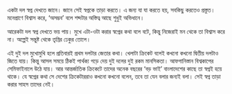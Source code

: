 একটা দল স্বপ্ন দেখতে জানে। জানে সেই স্বপ্নকে তাড়া করতে। এ জন্য যা যা করতে হয়, সবকিছু করতেও প্রস্তুত। মনেপ্রাণে বিশ্বাস করে, ‘অসম্ভব’ বলে শব্দটার অস্তিত্ব আছে শুধুই অভিধানে।

আরেকটা দল স্বপ্ন দেখতে ভয় পায়। মুখে এটা-ওটা করার স্বপ্নের কথা বলে বটে, কিন্তু নিজেরাই মন থেকে তা বিশ্বাস করে না। অল্পেই সন্তুষ্ট থেকে তৃপ্তির ঢেকুর তোলে।

এই দুই দল মুখোমুখি হলে প্রতিবারই প্রথম দলটার জেতার কথা। খেলাটা ক্রিকেট বলেই কখনো কখনো দ্বিতীয় দলটাও জিতে যায়। কিন্তু আসল সময়ে ঠিকই পার্থক্য গড়ে দেয় দুই দলের দুই রকম মানসিকতা। আফগানিস্তান বিশ্বকাপের সেমিফাইনালে উঠে যায়। আর আন্তর্জাতিক ক্রিকেটে তাদের অনেক বছরের ‘বড় ভাই’ বাংলাদেশের কাছে তা স্বপ্নই হয়ে থাকে। যে স্বপ্নের কথা সে দেশের ক্রিকেটাররাও কখনো কখনো বলেন, তবে তা যেন বলার জন্যই বলা। সেই স্বপ্ন তাড়া করার সাহস তাদের নেই।
